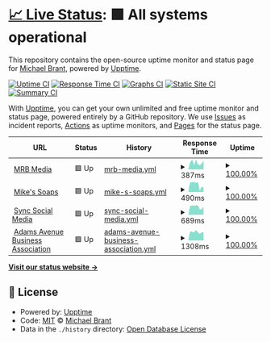 # [📈 Live Status](https://monitoring.mrbmedia.org): <!--live status--> **🟩 All systems operational**

This repository contains the open-source uptime monitor and status page for [Michael Brant](http://michaelbrant.com), powered by [Upptime](https://github.com/upptime/upptime).

[![Uptime CI](https://github.com/mrbrant89/mrb-monitoring/workflows/Uptime%20CI/badge.svg)](https://github.com/mrbrant89/mrb-monitoring/actions?query=workflow%3A%22Uptime+CI%22)
[![Response Time CI](https://github.com/mrbrant89/mrb-monitoring/workflows/Response%20Time%20CI/badge.svg)](https://github.com/mrbrant89/mrb-monitoring/actions?query=workflow%3A%22Response+Time+CI%22)
[![Graphs CI](https://github.com/mrbrant89/mrb-monitoring/workflows/Graphs%20CI/badge.svg)](https://github.com/mrbrant89/mrb-monitoring/actions?query=workflow%3A%22Graphs+CI%22)
[![Static Site CI](https://github.com/mrbrant89/mrb-monitoring/workflows/Static%20Site%20CI/badge.svg)](https://github.com/mrbrant89/mrb-monitoring/actions?query=workflow%3A%22Static+Site+CI%22)
[![Summary CI](https://github.com/mrbrant89/mrb-monitoring/workflows/Summary%20CI/badge.svg)](https://github.com/mrbrant89/mrb-monitoring/actions?query=workflow%3A%22Summary+CI%22)

With [Upptime](https://upptime.js.org), you can get your own unlimited and free uptime monitor and status page, powered entirely by a GitHub repository. We use [Issues](https://github.com/mrbrant89/mrb-monitoring/issues) as incident reports, [Actions](https://github.com/mrbrant89/mrb-monitoring/actions) as uptime monitors, and [Pages](https://monitoring.mrbmedia.org) for the status page.

<!--start: status pages-->
<!-- This summary is generated by Upptime (https://github.com/upptime/upptime) -->
<!-- Do not edit this manually, your changes will be overwritten -->
<!-- prettier-ignore -->
| URL | Status | History | Response Time | Uptime |
| --- | ------ | ------- | ------------- | ------ |
| <img alt="" src="https://icons.duckduckgo.com/ip3/mrbmedia.org.ico" height="13"> [MRB Media](https://mrbmedia.org) | 🟩 Up | [mrb-media.yml](https://github.com/mrbrant89/mrb-monitoring/commits/HEAD/history/mrb-media.yml) | <details><summary><img alt="Response time graph" src="./graphs/mrb-media/response-time-week.png" height="20"> 387ms</summary><br><a href="https://monitoring.mrbmedia.org/history/mrb-media"><img alt="Response time 387" src="https://img.shields.io/endpoint?url=https%3A%2F%2Fraw.githubusercontent.com%2Fmrbrant89%2Fmrb-monitoring%2FHEAD%2Fapi%2Fmrb-media%2Fresponse-time.json"></a><br><a href="https://monitoring.mrbmedia.org/history/mrb-media"><img alt="24-hour response time 387" src="https://img.shields.io/endpoint?url=https%3A%2F%2Fraw.githubusercontent.com%2Fmrbrant89%2Fmrb-monitoring%2FHEAD%2Fapi%2Fmrb-media%2Fresponse-time-day.json"></a><br><a href="https://monitoring.mrbmedia.org/history/mrb-media"><img alt="7-day response time 387" src="https://img.shields.io/endpoint?url=https%3A%2F%2Fraw.githubusercontent.com%2Fmrbrant89%2Fmrb-monitoring%2FHEAD%2Fapi%2Fmrb-media%2Fresponse-time-week.json"></a><br><a href="https://monitoring.mrbmedia.org/history/mrb-media"><img alt="30-day response time 387" src="https://img.shields.io/endpoint?url=https%3A%2F%2Fraw.githubusercontent.com%2Fmrbrant89%2Fmrb-monitoring%2FHEAD%2Fapi%2Fmrb-media%2Fresponse-time-month.json"></a><br><a href="https://monitoring.mrbmedia.org/history/mrb-media"><img alt="1-year response time 387" src="https://img.shields.io/endpoint?url=https%3A%2F%2Fraw.githubusercontent.com%2Fmrbrant89%2Fmrb-monitoring%2FHEAD%2Fapi%2Fmrb-media%2Fresponse-time-year.json"></a></details> | <details><summary><a href="https://monitoring.mrbmedia.org/history/mrb-media">100.00%</a></summary><a href="https://monitoring.mrbmedia.org/history/mrb-media"><img alt="All-time uptime 100.00%" src="https://img.shields.io/endpoint?url=https%3A%2F%2Fraw.githubusercontent.com%2Fmrbrant89%2Fmrb-monitoring%2FHEAD%2Fapi%2Fmrb-media%2Fuptime.json"></a><br><a href="https://monitoring.mrbmedia.org/history/mrb-media"><img alt="24-hour uptime 100.00%" src="https://img.shields.io/endpoint?url=https%3A%2F%2Fraw.githubusercontent.com%2Fmrbrant89%2Fmrb-monitoring%2FHEAD%2Fapi%2Fmrb-media%2Fuptime-day.json"></a><br><a href="https://monitoring.mrbmedia.org/history/mrb-media"><img alt="7-day uptime 100.00%" src="https://img.shields.io/endpoint?url=https%3A%2F%2Fraw.githubusercontent.com%2Fmrbrant89%2Fmrb-monitoring%2FHEAD%2Fapi%2Fmrb-media%2Fuptime-week.json"></a><br><a href="https://monitoring.mrbmedia.org/history/mrb-media"><img alt="30-day uptime 100.00%" src="https://img.shields.io/endpoint?url=https%3A%2F%2Fraw.githubusercontent.com%2Fmrbrant89%2Fmrb-monitoring%2FHEAD%2Fapi%2Fmrb-media%2Fuptime-month.json"></a><br><a href="https://monitoring.mrbmedia.org/history/mrb-media"><img alt="1-year uptime 100.00%" src="https://img.shields.io/endpoint?url=https%3A%2F%2Fraw.githubusercontent.com%2Fmrbrant89%2Fmrb-monitoring%2FHEAD%2Fapi%2Fmrb-media%2Fuptime-year.json"></a></details>
| <img alt="" src="https://icons.duckduckgo.com/ip3/mikessoaps.com.ico" height="13"> [Mike's Soaps](https://mikessoaps.com) | 🟩 Up | [mike-s-soaps.yml](https://github.com/mrbrant89/mrb-monitoring/commits/HEAD/history/mike-s-soaps.yml) | <details><summary><img alt="Response time graph" src="./graphs/mike-s-soaps/response-time-week.png" height="20"> 490ms</summary><br><a href="https://monitoring.mrbmedia.org/history/mike-s-soaps"><img alt="Response time 490" src="https://img.shields.io/endpoint?url=https%3A%2F%2Fraw.githubusercontent.com%2Fmrbrant89%2Fmrb-monitoring%2FHEAD%2Fapi%2Fmike-s-soaps%2Fresponse-time.json"></a><br><a href="https://monitoring.mrbmedia.org/history/mike-s-soaps"><img alt="24-hour response time 490" src="https://img.shields.io/endpoint?url=https%3A%2F%2Fraw.githubusercontent.com%2Fmrbrant89%2Fmrb-monitoring%2FHEAD%2Fapi%2Fmike-s-soaps%2Fresponse-time-day.json"></a><br><a href="https://monitoring.mrbmedia.org/history/mike-s-soaps"><img alt="7-day response time 490" src="https://img.shields.io/endpoint?url=https%3A%2F%2Fraw.githubusercontent.com%2Fmrbrant89%2Fmrb-monitoring%2FHEAD%2Fapi%2Fmike-s-soaps%2Fresponse-time-week.json"></a><br><a href="https://monitoring.mrbmedia.org/history/mike-s-soaps"><img alt="30-day response time 490" src="https://img.shields.io/endpoint?url=https%3A%2F%2Fraw.githubusercontent.com%2Fmrbrant89%2Fmrb-monitoring%2FHEAD%2Fapi%2Fmike-s-soaps%2Fresponse-time-month.json"></a><br><a href="https://monitoring.mrbmedia.org/history/mike-s-soaps"><img alt="1-year response time 490" src="https://img.shields.io/endpoint?url=https%3A%2F%2Fraw.githubusercontent.com%2Fmrbrant89%2Fmrb-monitoring%2FHEAD%2Fapi%2Fmike-s-soaps%2Fresponse-time-year.json"></a></details> | <details><summary><a href="https://monitoring.mrbmedia.org/history/mike-s-soaps">100.00%</a></summary><a href="https://monitoring.mrbmedia.org/history/mike-s-soaps"><img alt="All-time uptime 100.00%" src="https://img.shields.io/endpoint?url=https%3A%2F%2Fraw.githubusercontent.com%2Fmrbrant89%2Fmrb-monitoring%2FHEAD%2Fapi%2Fmike-s-soaps%2Fuptime.json"></a><br><a href="https://monitoring.mrbmedia.org/history/mike-s-soaps"><img alt="24-hour uptime 100.00%" src="https://img.shields.io/endpoint?url=https%3A%2F%2Fraw.githubusercontent.com%2Fmrbrant89%2Fmrb-monitoring%2FHEAD%2Fapi%2Fmike-s-soaps%2Fuptime-day.json"></a><br><a href="https://monitoring.mrbmedia.org/history/mike-s-soaps"><img alt="7-day uptime 100.00%" src="https://img.shields.io/endpoint?url=https%3A%2F%2Fraw.githubusercontent.com%2Fmrbrant89%2Fmrb-monitoring%2FHEAD%2Fapi%2Fmike-s-soaps%2Fuptime-week.json"></a><br><a href="https://monitoring.mrbmedia.org/history/mike-s-soaps"><img alt="30-day uptime 100.00%" src="https://img.shields.io/endpoint?url=https%3A%2F%2Fraw.githubusercontent.com%2Fmrbrant89%2Fmrb-monitoring%2FHEAD%2Fapi%2Fmike-s-soaps%2Fuptime-month.json"></a><br><a href="https://monitoring.mrbmedia.org/history/mike-s-soaps"><img alt="1-year uptime 100.00%" src="https://img.shields.io/endpoint?url=https%3A%2F%2Fraw.githubusercontent.com%2Fmrbrant89%2Fmrb-monitoring%2FHEAD%2Fapi%2Fmike-s-soaps%2Fuptime-year.json"></a></details>
| <img alt="" src="https://icons.duckduckgo.com/ip3/syncsocialmedia.com.ico" height="13"> [Sync Social Media](https://syncsocialmedia.com) | 🟩 Up | [sync-social-media.yml](https://github.com/mrbrant89/mrb-monitoring/commits/HEAD/history/sync-social-media.yml) | <details><summary><img alt="Response time graph" src="./graphs/sync-social-media/response-time-week.png" height="20"> 689ms</summary><br><a href="https://monitoring.mrbmedia.org/history/sync-social-media"><img alt="Response time 689" src="https://img.shields.io/endpoint?url=https%3A%2F%2Fraw.githubusercontent.com%2Fmrbrant89%2Fmrb-monitoring%2FHEAD%2Fapi%2Fsync-social-media%2Fresponse-time.json"></a><br><a href="https://monitoring.mrbmedia.org/history/sync-social-media"><img alt="24-hour response time 689" src="https://img.shields.io/endpoint?url=https%3A%2F%2Fraw.githubusercontent.com%2Fmrbrant89%2Fmrb-monitoring%2FHEAD%2Fapi%2Fsync-social-media%2Fresponse-time-day.json"></a><br><a href="https://monitoring.mrbmedia.org/history/sync-social-media"><img alt="7-day response time 689" src="https://img.shields.io/endpoint?url=https%3A%2F%2Fraw.githubusercontent.com%2Fmrbrant89%2Fmrb-monitoring%2FHEAD%2Fapi%2Fsync-social-media%2Fresponse-time-week.json"></a><br><a href="https://monitoring.mrbmedia.org/history/sync-social-media"><img alt="30-day response time 689" src="https://img.shields.io/endpoint?url=https%3A%2F%2Fraw.githubusercontent.com%2Fmrbrant89%2Fmrb-monitoring%2FHEAD%2Fapi%2Fsync-social-media%2Fresponse-time-month.json"></a><br><a href="https://monitoring.mrbmedia.org/history/sync-social-media"><img alt="1-year response time 689" src="https://img.shields.io/endpoint?url=https%3A%2F%2Fraw.githubusercontent.com%2Fmrbrant89%2Fmrb-monitoring%2FHEAD%2Fapi%2Fsync-social-media%2Fresponse-time-year.json"></a></details> | <details><summary><a href="https://monitoring.mrbmedia.org/history/sync-social-media">100.00%</a></summary><a href="https://monitoring.mrbmedia.org/history/sync-social-media"><img alt="All-time uptime 100.00%" src="https://img.shields.io/endpoint?url=https%3A%2F%2Fraw.githubusercontent.com%2Fmrbrant89%2Fmrb-monitoring%2FHEAD%2Fapi%2Fsync-social-media%2Fuptime.json"></a><br><a href="https://monitoring.mrbmedia.org/history/sync-social-media"><img alt="24-hour uptime 100.00%" src="https://img.shields.io/endpoint?url=https%3A%2F%2Fraw.githubusercontent.com%2Fmrbrant89%2Fmrb-monitoring%2FHEAD%2Fapi%2Fsync-social-media%2Fuptime-day.json"></a><br><a href="https://monitoring.mrbmedia.org/history/sync-social-media"><img alt="7-day uptime 100.00%" src="https://img.shields.io/endpoint?url=https%3A%2F%2Fraw.githubusercontent.com%2Fmrbrant89%2Fmrb-monitoring%2FHEAD%2Fapi%2Fsync-social-media%2Fuptime-week.json"></a><br><a href="https://monitoring.mrbmedia.org/history/sync-social-media"><img alt="30-day uptime 100.00%" src="https://img.shields.io/endpoint?url=https%3A%2F%2Fraw.githubusercontent.com%2Fmrbrant89%2Fmrb-monitoring%2FHEAD%2Fapi%2Fsync-social-media%2Fuptime-month.json"></a><br><a href="https://monitoring.mrbmedia.org/history/sync-social-media"><img alt="1-year uptime 100.00%" src="https://img.shields.io/endpoint?url=https%3A%2F%2Fraw.githubusercontent.com%2Fmrbrant89%2Fmrb-monitoring%2FHEAD%2Fapi%2Fsync-social-media%2Fuptime-year.json"></a></details>
| <img alt="" src="https://icons.duckduckgo.com/ip3/www.adamsavenuebusiness.com.ico" height="13"> [Adams Avenue Business Association](https://www.adamsavenuebusiness.com/) | 🟩 Up | [adams-avenue-business-association.yml](https://github.com/mrbrant89/mrb-monitoring/commits/HEAD/history/adams-avenue-business-association.yml) | <details><summary><img alt="Response time graph" src="./graphs/adams-avenue-business-association/response-time-week.png" height="20"> 1308ms</summary><br><a href="https://monitoring.mrbmedia.org/history/adams-avenue-business-association"><img alt="Response time 1308" src="https://img.shields.io/endpoint?url=https%3A%2F%2Fraw.githubusercontent.com%2Fmrbrant89%2Fmrb-monitoring%2FHEAD%2Fapi%2Fadams-avenue-business-association%2Fresponse-time.json"></a><br><a href="https://monitoring.mrbmedia.org/history/adams-avenue-business-association"><img alt="24-hour response time 1308" src="https://img.shields.io/endpoint?url=https%3A%2F%2Fraw.githubusercontent.com%2Fmrbrant89%2Fmrb-monitoring%2FHEAD%2Fapi%2Fadams-avenue-business-association%2Fresponse-time-day.json"></a><br><a href="https://monitoring.mrbmedia.org/history/adams-avenue-business-association"><img alt="7-day response time 1308" src="https://img.shields.io/endpoint?url=https%3A%2F%2Fraw.githubusercontent.com%2Fmrbrant89%2Fmrb-monitoring%2FHEAD%2Fapi%2Fadams-avenue-business-association%2Fresponse-time-week.json"></a><br><a href="https://monitoring.mrbmedia.org/history/adams-avenue-business-association"><img alt="30-day response time 1308" src="https://img.shields.io/endpoint?url=https%3A%2F%2Fraw.githubusercontent.com%2Fmrbrant89%2Fmrb-monitoring%2FHEAD%2Fapi%2Fadams-avenue-business-association%2Fresponse-time-month.json"></a><br><a href="https://monitoring.mrbmedia.org/history/adams-avenue-business-association"><img alt="1-year response time 1308" src="https://img.shields.io/endpoint?url=https%3A%2F%2Fraw.githubusercontent.com%2Fmrbrant89%2Fmrb-monitoring%2FHEAD%2Fapi%2Fadams-avenue-business-association%2Fresponse-time-year.json"></a></details> | <details><summary><a href="https://monitoring.mrbmedia.org/history/adams-avenue-business-association">100.00%</a></summary><a href="https://monitoring.mrbmedia.org/history/adams-avenue-business-association"><img alt="All-time uptime 100.00%" src="https://img.shields.io/endpoint?url=https%3A%2F%2Fraw.githubusercontent.com%2Fmrbrant89%2Fmrb-monitoring%2FHEAD%2Fapi%2Fadams-avenue-business-association%2Fuptime.json"></a><br><a href="https://monitoring.mrbmedia.org/history/adams-avenue-business-association"><img alt="24-hour uptime 100.00%" src="https://img.shields.io/endpoint?url=https%3A%2F%2Fraw.githubusercontent.com%2Fmrbrant89%2Fmrb-monitoring%2FHEAD%2Fapi%2Fadams-avenue-business-association%2Fuptime-day.json"></a><br><a href="https://monitoring.mrbmedia.org/history/adams-avenue-business-association"><img alt="7-day uptime 100.00%" src="https://img.shields.io/endpoint?url=https%3A%2F%2Fraw.githubusercontent.com%2Fmrbrant89%2Fmrb-monitoring%2FHEAD%2Fapi%2Fadams-avenue-business-association%2Fuptime-week.json"></a><br><a href="https://monitoring.mrbmedia.org/history/adams-avenue-business-association"><img alt="30-day uptime 100.00%" src="https://img.shields.io/endpoint?url=https%3A%2F%2Fraw.githubusercontent.com%2Fmrbrant89%2Fmrb-monitoring%2FHEAD%2Fapi%2Fadams-avenue-business-association%2Fuptime-month.json"></a><br><a href="https://monitoring.mrbmedia.org/history/adams-avenue-business-association"><img alt="1-year uptime 100.00%" src="https://img.shields.io/endpoint?url=https%3A%2F%2Fraw.githubusercontent.com%2Fmrbrant89%2Fmrb-monitoring%2FHEAD%2Fapi%2Fadams-avenue-business-association%2Fuptime-year.json"></a></details>

<!--end: status pages-->

[**Visit our status website →**](https://monitoring.mrbmedia.org)

## 📄 License

- Powered by: [Upptime](https://github.com/upptime/upptime)
- Code: [MIT](./LICENSE) © [Michael Brant](http://michaelbrant.com)
- Data in the `./history` directory: [Open Database License](https://opendatacommons.org/licenses/odbl/1-0/)

